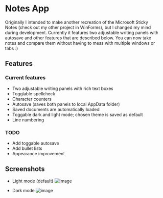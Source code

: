 # Notes App

Originally I intended to make another recreation of the Microsoft Sticky Notes (check out my other project in WinForms), but I changed my mind during development. Currently it features two adjustable writing panels with autosave and other features that are described below. You can now take notes and compare them without having to mess with multiple windows or tabs :)

## Features

### Current features
* Two adjustable writing panels with rich text boxes
* Togglable spellcheck
* Character counters
* Autosave (saves both panels to local AppData folder)
* Saved documents are automatically loaded
* Toggable dark and light mode; chosen theme is saved as default
* Line numbering

### TODO
* Add toggable autosave
* Add bullet lists
* Appearance improvement

## Screenshots

* Light mode (default)
![image](https://github.com/precisepangolin/stickynotesWPF/assets/61357898/f873c475-6a93-42a4-9cc6-c3903f50aec8)


* Dark mode
![image](https://github.com/precisepangolin/stickynotesWPF/assets/61357898/b4dcba76-f7a2-4da1-b5c9-61e40b164ce4)






